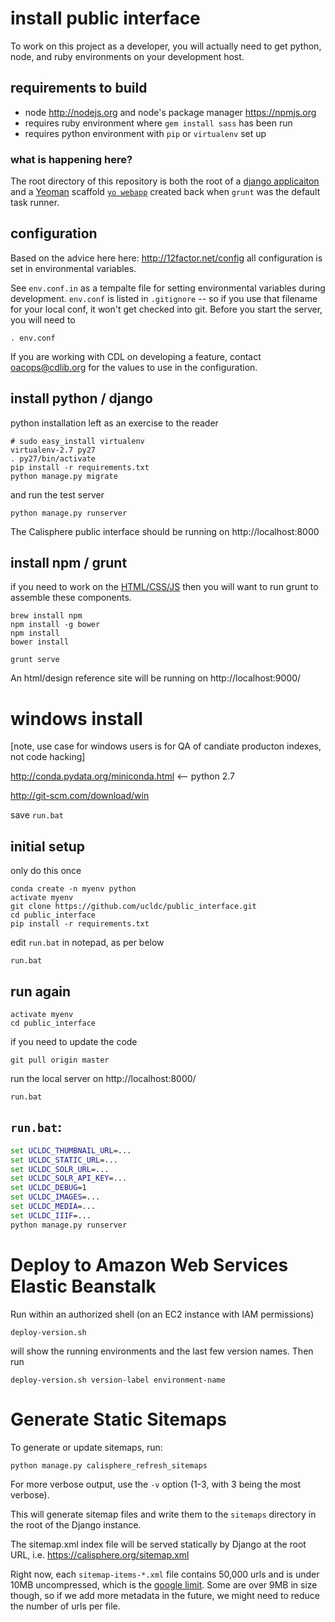 # install public interface

To work on this project as a developer, you will actually need to
get python, node, and ruby environments on your development host.

## requirements to build

 * node http://nodejs.org and node's package manager https://npmjs.org
 * requires ruby environment where `gem install sass` has been run
 * requires python environment with `pip` or `virtualenv` set up

### what is happening here?

The root directory of this repository is both the root of a [django applicaiton](https://www.djangoproject.com) and a [Yeoman](http://yeoman.io) scaffold [`yo webapp`](https://github.com/yeoman/generator-webapp#readme) created back when `grunt` was the default task runner.

## configuration 

Based on the advice here here: http://12factor.net/config all configuration is set in environmental variables.

See `env.conf.in` as a tempalte file for setting environmental variables during development.  `env.conf` is listed in `.gitignore` -- so if you use that filename for your local conf, it won't get checked into git.  Before you start the server, you will need to
```
. env.conf
```

If you are working with CDL on developing a feature, contact oacops@cdlib.org for the values to use in the configuration.

## install python / django

python installation left as an exercise to the reader

```
# sudo easy_install virtualenv
virtualenv-2.7 py27
. py27/bin/activate
pip install -r requirements.txt
python manage.py migrate
```

and run the test server

```
python manage.py runserver
```

The Calisphere public interface should be running on http://localhost:8000

## install npm / grunt

if you need to work on the [HTML/CSS/JS](https://github.com/ucldc/public_interface/blob/master/app/ReadMe.md) then you will want to run grunt to assemble these components.

```
brew install npm
npm install -g bower
npm install
bower install
```

```
grunt serve
```

An html/design reference site will be running on http://localhost:9000/ 

# windows install

[note, use case for windows users is for QA of candiate producton indexes, not code hacking]

http://conda.pydata.org/miniconda.html  <-- python 2.7

http://git-scm.com/download/win

save `run.bat`

## initial setup
only do this once
```dos
conda create -n myenv python
activate myenv
git clone https://github.com/ucldc/public_interface.git
cd public_interface
pip install -r requirements.txt
```
edit `run.bat` in notepad, as per below
```
run.bat
```

## run again

```dos
activate myenv
cd public_interface
```
if you need to update the code

```
git pull origin master
```
run the local server on http://localhost:8000/
```
run.bat
```

## `run.bat`:
```bat
set UCLDC_THUMBNAIL_URL=...
set UCLDC_STATIC_URL=...
set UCLDC_SOLR_URL=...
set UCLDC_SOLR_API_KEY=...
set UCLDC_DEBUG=1
set UCLDC_IMAGES=...
set UCLDC_MEDIA=...
set UCLDC_IIIF=...
python manage.py runserver
```

# Deploy to Amazon Web Services Elastic Beanstalk
Run within an authorized shell (on an EC2 instance with IAM permissions)

```
deploy-version.sh
```
will show the running environments and the last few version names.  Then run

```
deploy-version.sh version-label environment-name
```

# Generate Static Sitemaps
To generate or update sitemaps, run:

```
python manage.py calisphere_refresh_sitemaps
```
For more verbose output, use the `-v` option (1-3, with 3 being the most verbose).

This will generate sitemap files and write them to the `sitemaps` directory in the root of the Django instance. 

The sitemap.xml index file will be served statically by Django at the root URL, i.e. https://calisphere.org/sitemap.xml

Right now, each `sitemap-items-*.xml` file contains 50,000 urls and is under 10MB uncompressed, which is the [google limit](https://support.google.com/webmasters/answer/183668?hl=en&ref_topic=4581190). Some are over 9MB in size though, so if we add more metadata in the future, we might need to reduce the number of urls per file.
